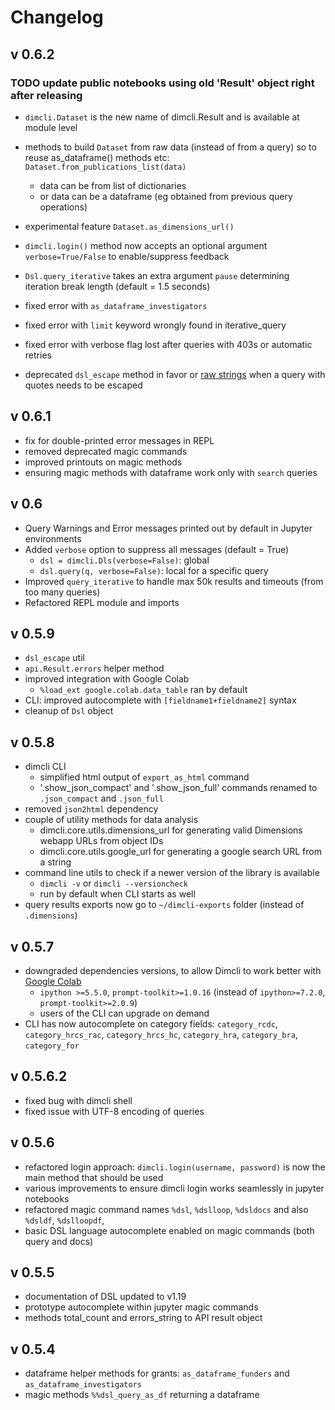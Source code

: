 # Changelog


## v 0.6.2 
### TODO update public notebooks using old 'Result' object right after releasing

* `dimcli.Dataset`  is the new name of dimcli.Result  and is available at module level
* methods to build `Dataset` from raw data (instead of from a query) so to reuse as_dataframe() methods etc:  `Dataset.from_publications_list(data)` 
  * data can be from list of dictionaries
  * or data can be a dataframe (eg obtained from previous query operations)
* experimental feature `Dataset.as_dimensions_url()` 
* `dimcli.login()` method now accepts an optional argument `verbose=True/False` to enable/suppress feedback 
* `Dsl.query_iterative` takes an extra argument `pause` determining iteration break length (default = 1.5 seconds)

* fixed error with `as_dataframe_investigators` 
* fixed error with `limit` keyword wrongly found in iterative_query
* fixed error with verbose flag lost after queries with 403s or automatic retries
* deprecated `dsl_escape` method in favor or [raw strings](https://stackoverflow.com/questions/17327202/python-replace-single-backslash-with-double-backslash/39847354) when a query with quotes needs to be escaped


## v 0.6.1 

* fix for double-printed error messages in REPL
* removed deprecated magic commands 
* improved printouts on magic methods 
* ensuring magic methods with dataframe work only with `search` queries 


## v 0.6

* Query Warnings and Error messages printed out by default in Jupyter environments
* Added `verbose` option to suppress all messages (default = True)
  * `dsl = dimcli.Dls(verbose=False)`: global 
  * `dsl.query(q, verbose=False)`: local for a specific query
* Improved `query_iterative` to handle max 50k results and timeouts (from too many queries)
* Refactored REPL module and imports 


## v 0.5.9

* `dsl_escape` util
* `api.Result.errors` helper method
* improved integration with Google Colab
  * `%load_ext google.colab.data_table` ran by default
* CLI: improved autocomplete with `[fieldname1+fieldname2]` syntax
* cleanup of `Dsl` object


## v 0.5.8

* dimcli CLI
  * simplified html output of `export_as_html` command
  * '.show_json_compact' and '.show_json_full' commands renamed to `.json_compact` and `.json_full`
* removed `json2html` dependency 
* couple of utility methods for data analysis
  * dimcli.core.utils.dimensions_url for generating valid Dimensions webapp URLs from object IDs
  * dimcli.core.utils.google_url for generating a google search URL from a string
* command line utils to check if a newer version of the library is available
  * `dimcli -v` or `dimcli --versioncheck`
  * run by default when CLI starts as well
* query results exports now go to `~/dimcli-exports` folder (instead of `.dimensions`) 


## v 0.5.7

* downgraded dependencies versions, to allow Dimcli to work better with [Google Colab](https://colab.research.google.com/)
  * `ipython >=5.5.0`, `prompt-toolkit>=1.0.16`  (instead of `ipython>=7.2.0`, `prompt-toolkit>=2.0.9`)
  * users of the CLI can upgrade on demand 
* CLI has now autocomplete on category fields: `category_rcdc`, `category_hrcs_rac`, `category_hrcs_hc`, `category_hra`, `category_bra`, `category_for`


## v 0.5.6.2

* fixed bug with dimcli shell
* fixed issue with UTF-8 encoding of queries

## v 0.5.6

* refactored login approach: `dimcli.login(username, password)` is now the main method that should be used
* various improvements to ensure dimcli login works seamlessly in jupyter notebooks 
* refactored magic command names `%dsl`, `%dslloop`, `%dsldocs` and also `%dsldf`, `%dslloopdf`,
* basic DSL language autocomplete enabled on magic commands (both query and docs) 


## v 0.5.5

* documentation of DSL updated to v1.19
* prototype autocomplete within jupyter magic commands
* methods total_count and errors_string to API result object


## v 0.5.4

* dataframe helper methods for grants: `as_dataframe_funders` and `as_dataframe_investigators`
* magic methods `%%dsl_query_as_df` returning a dataframe